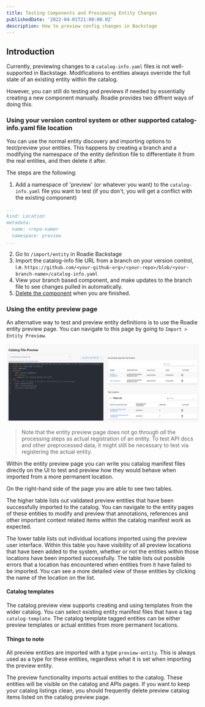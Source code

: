 ```yaml
---
title: Testing Components and Previewing Entity Changes
publishedDate: '2022-04-01T21:00:00.0Z'
description: How to preview config changes in Backstage
---
```


## Introduction

Currently, previewing changes to a `catalog-info.yaml` files is not well-supported in Backstage. Modifications to entities always override the full state of an existing entity within the catalog.

However, you can still do testing and previews if needed by essentially creating a new component manually. Roadie provides two diffrent ways of doing this. 

### Using your version control system or other supported catalog-info.yaml file location

You can use the normal entity discovery and importing options to test/preview your entities. This happens by creating a branch and a modifying the namespace of the entity definition file to differentiate it from the real entities, and then delete it after.

The steps are the following:

1. Add a namespace of 'preview' (or whatever you want) to the `catalog-info.yaml` file you want to test (if you don't, you will get a conflict with the existing component)
```yaml
...
kind: Location
metadata:
  name: <repo-name>
  namespace: preview
...
```
2. Go to `/import/entity` in Roadie Backstage
3. Import the catalog-info file URL from a branch on your version control, i.e. `https://github.com/<your-github-org>/<your-repo>/blob/<your-branch-name>/catalog-info.yaml`
4. View your branch based component, and make updates to the branch file to see changes pulled in automatically. 
5. [Delete the component](/docs/details/unregister-components/) when you are finished. 


### Using the entity preview page

An alternative way to test and preview entity definitions is to use the Roadie entity preview page. You can navigate to this page by going to `Import > Entity Preview`.

![Image of entity preview page](./entity_preview_page.png)


> Note that the entity preview page does not go through _all_ the processing steps as actual registration of an entity. To test API docs and other preprocessed data, it might still be necessary to test via registering the actual entity.

Within the entity preview page you can write you catalog manifest files directly on the UI to test and preview how they would behave when imported from a more permanent location. 

On the right-hand side of the page you are able to see two tables.

The higher table lists out validated preview entities that have been successfully imported to the catalog. You can navigate to the entity pages of these entities to modify and preview that annotations, references and other important context related items within the catalog manifest work as expected.  

The lower table lists out individual locations imported using the preview user interface. Within this table you have visibility of all preview locations that have been added to the system, whether or not the entities within those locations have been imported successfully. The table lists out possible errors that a location has encountered when entities from it  have failed to be imported. You can see a more detailed view of these entities by clicking the name of the location on the list. 


#### Catalog templates

The catalog preview view supports creating and using templates from the wider catalog. You can select existing entity manifest files that have a tag `catalog-template`. The catalog template tagged entities can be either preview templates or actual entities from more permanent locations.

#### Things to note

All preview entities are imported with a type `preview-entity`. This is always used as a type for these entities, regardless what it is set when importing the preview entity. 

The preview functionality imports actual entities to the catalog. These entities will be visible on the catalog and APIs pages. If you want to keep your catalog listings clean, you should frequently delete preview catalog items listed on the catalog preview page.  
